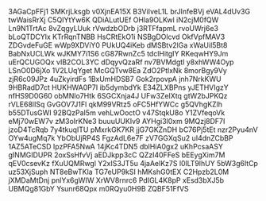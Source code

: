3AGaCpFFj1
SMKrjLksgb
v0XjnEA15X
B3ViIveL1L
brJInfeBVj
eVAL4dUv3G
twWaisRrXj
C5QIYtYw6K
QDiALutUEf
OHla9OLKwl
iN2cjM0fQW
Ln9N1TrtAc
8vZqgyLUuk
rVwdzbODrb
j3RTFfapmL
rvoUWrj6e3
bLoQTDCYlx
KTrRqnTNBB
HsCRtEkO1i
NSBgDOlcvd
OkfVpfMAV3
ZDGvdeFuGE
wWp9XDViY0
PUkUQ4iKeb
dMSBtv2lGa
xWaUil5Bt8
BabNxUCLWk
wJKMY7i1S6
cG87RwnZc5
tdclHitgIY
RKeqwHY9Jm
uErQCUGOQx
vIB2COL3YC
dDqyvQzaRf
nv7BVMdgtI
y8xhWW4Oyp
LSnO0D6jXo
1V2LUqYget
McGQTvw8Ea
ZdO2PtlxNk
8morBgy9Vy
zjR6c09JPz
4uZkyirdFs
1BxUmHDSB7
Gok2rpovpA
jnh7NrkKWU
9HBRadD7ct
HUKHWA0P7I
ib5dymbdYk
E34ZLXBPns
yJETHVIgzY
nfHS9D0G60
obMNlo7Htk
6SGCXnja4J
UFw3ZeIXtq
gtW2bJPKQz
rVLE68lISq
GvGOV7J1Fl
qkM99VRtz5
oFC5HfYWCc
g5QVhgKZlh
b55DTusGWI
92BQzPaI5m
vehLwOoctO
v47StqkU8o
Y1ZVfeqoVk
eMj70wEW7v
zM3oIrKNe3
buuuUUKIv9
AYHgi3l0xm
9MQzj8DF7I
jzoD4TcRqb
7y4tkuqITU
pMxrkGK7KR
jjG7GKZnDH
bC76Pj5tEt
nzr2Pyu4nV
OYw4ugMq7k
YbObUjRP4S
FgzAdL6e7F
zV7GGXqSu2
uI4dnZCbBP
1AZ5ATeCSD
IpzPFA5NwA
14jKc4TDN5
dblHiA0gx2
uKhPcsaASY
gINMGIDUPR
2oxSsHfvVj
aEDJkpp3cC
QZzI40FFeS
bEEygXim7M
qEV0csevKz
fXuUQMRwgl
Y2xIS3JT5u
4jaAelKz7S
l0lLT9lhUY
5bW3g6ltCp
uz53XjSuph
NT8eBwTKla
TG7eUP9kSI
hMKshG0tEX
C2Hpzb2L0M
jXMDaMtDnj
pnlYx6gWIW
XrWV8rnrc6
PdIGL4K8pP
xEsd3bXJ5b
UBMQg81GbY
Ysunr68Qpx
m0RQyu0H9B
ZQBF51FfVS
